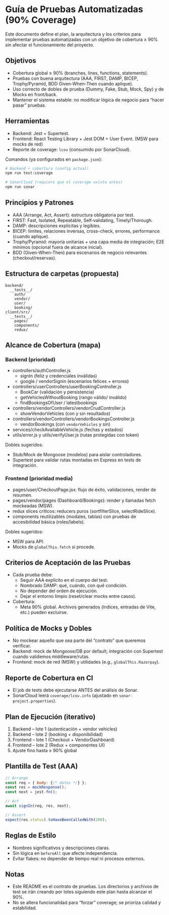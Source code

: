 # Guía de Pruebas Automatizadas (90% Coverage)

Este documento define el plan, la arquitectura y los criterios para implementar pruebas automatizadas con un objetivo de cobertura ≥ 90% sin afectar el funcionamiento del proyecto.

## Objetivos
- Cobertura global ≥ 90% (branches, lines, functions, statements).
- Pruebas con buena arquitectura (AAA, FIRST, DAMP, BICEP, Trophy/Pyramid, BDD Given-When-Then cuando aplique).
- Uso correcto de dobles de prueba (Dummy, Fake, Stub, Mock, Spy) y de Mocks en front/back.
- Mantener el sistema estable: no modificar lógica de negocio para “hacer pasar” pruebas.

## Herramientas
- Backend: Jest + Supertest.
- Frontend: React Testing Library + Jest DOM + User Event. (MSW para mocks de red)
- Reporte de coverage: `lcov` (consumido por SonarCloud).

Comandos (ya configurados en `package.json`):
```bash
# Backend + cobertura (config actual)
npm run test:coverage

# SonarCloud (requiere que el coverage exista antes)
npm run sonar
```

## Principios y Patrones
- AAA (Arrange, Act, Assert): estructura obligatoria por test.
- FIRST: Fast, Isolated, Repeatable, Self‑validating, Timely/Thorough.
- DAMP: descripciones explícitas y legibles.
- BICEP: límites, relaciones inversas, cross-check, errores, performance (cuando aplique).
- Trophy/Pyramid: mayoría unitarias + una capa media de integración; E2E mínimos (opcional fuera de alcance inicial).
- BDD (Given-When-Then) para escenarios de negocio relevantes (checkout/reservas).

## Estructura de carpetas (propuesta)
```
backend/
  __tests__/
    auth/
    vendor/
    user/
    booking/
client/src/
  __tests__/
    pages/
    components/
    redux/
```

## Alcance de Cobertura (mapa)

### Backend (prioridad)
- controllers/authController.js
  - signIn (feliz y credenciales inválidas)
  - google / vendorSignin (escenarios felices + errores)
- controllers/userControllers/userBookingController.js
  - BookCar (validación y persistencia)
  - getVehiclesWithoutBooking (rango válido/ inválido)
  - findBookingsOfUser / latestbookings
- controllers/vendorControllers/vendorCrudController.js
  - showVendorVehicles (con y sin resultados)
- controllers/vendorControllers/vendorBookingsController.js
  - vendorBookings (con `vendorVehicles` y sin)
- services/checkAvailableVehicle.js (fechas y estados)
- utils/error.js y utils/verifyUser.js (rutas protegidas con token)

Dobles sugeridos:
- Stub/Mock de Mongoose (modelos) para aislar controladores.
- Supertest para validar rutas montadas en Express en tests de integración.

### Frontend (prioridad media)
- pages/user/CheckoutPage.jsx: flujo de éxito, validaciones, render de resumen.
- pages/vendor/pages (Dashboard/Bookings): render y llamadas fetch mockeadas (MSW).
- redux slices críticos: reducers puros (sortfilterSlice, selectRideSlice).
- components reutilizables (modales, tablas) con pruebas de accesibilidad básica (roles/labels).

Dobles sugeridos:
- MSW para API.
- Mocks de `globalThis.fetch` si procede.

## Criterios de Aceptación de las Pruebas
- Cada prueba debe:
  - Seguir AAA explícito en el cuerpo del test.
  - Nombrado DAMP: qué, cuándo, con qué condición.
  - No depender del orden de ejecución.
  - Dejar el entorno limpio (reset/clear mocks entre casos).
- Cobertura:
  - Meta 90% global. Archivos generados (índices, entradas de Vite, etc.) pueden excluirse.

## Política de Mocks y Dobles
- No mockear aquello que sea parte del “contrato” que queremos verificar.
- Backend: mock de Mongoose/DB por default; integración con Supertest cuando validemos middleware/rutas.
- Frontend: mock de red (MSW) y utilidades (e.g., `globalThis.Razorpay`).

## Reporte de Cobertura en CI
- El job de tests debe ejecutarse ANTES del análisis de Sonar.
- SonarCloud leerá `coverage/lcov.info` (ajustado en `sonar-project.properties`).

## Plan de Ejecución (iterativo)
1) Backend – lote 1 (autenticación + vendor vehicles)
2) Backend – lote 2 (booking + disponibilidad)
3) Frontend – lote 1 (Checkout + VendorDashboard)
4) Frontend – lote 2 (Redux + componentes UI)
5) Ajuste fino hasta ≥ 90% global

## Plantilla de Test (AAA)
```js
// Arrange
const req = { body: {/* datos */} };
const res = mockResponse();
const next = jest.fn();

// Act
await signIn(req, res, next);

// Assert
expect(res.status).toHaveBeenCalledWith(200);
```

## Reglas de Estilo
- Nombres significativos y descripciones claras.
- Sin lógica en `beforeAll` que afecte independencia.
- Evitar flakes: no depender de tiempo real ni procesos externos.

## Notas
- Este README es el contrato de pruebas. Los directorios y archivos de test se irán creando por lotes siguiendo este plan hasta alcanzar el 90%.
- No se altera funcionalidad para “forzar” coverage; se prioriza calidad y estabilidad.


